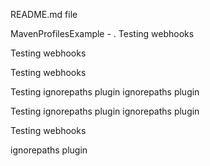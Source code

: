 README.md file

MavenProfilesExample -
.
Testing webhooks

Testing webhooks

Testing webhooks

Testing ignorepaths plugin
ignorepaths plugin

Testing ignorepaths plugin
ignorepaths plugin

Testing webhooks

ignorepaths plugin
